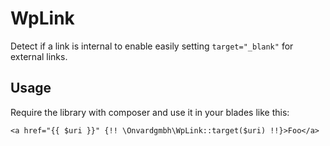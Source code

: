 WpLink
======

Detect if a link is internal to enable easily setting `target="_blank"` for external links.

## Usage
Require the library with composer and use it in your blades like this:
```blade
<a href="{{ $uri }}" {!! \Onvardgmbh\WpLink::target($uri) !!}>Foo</a>
```
